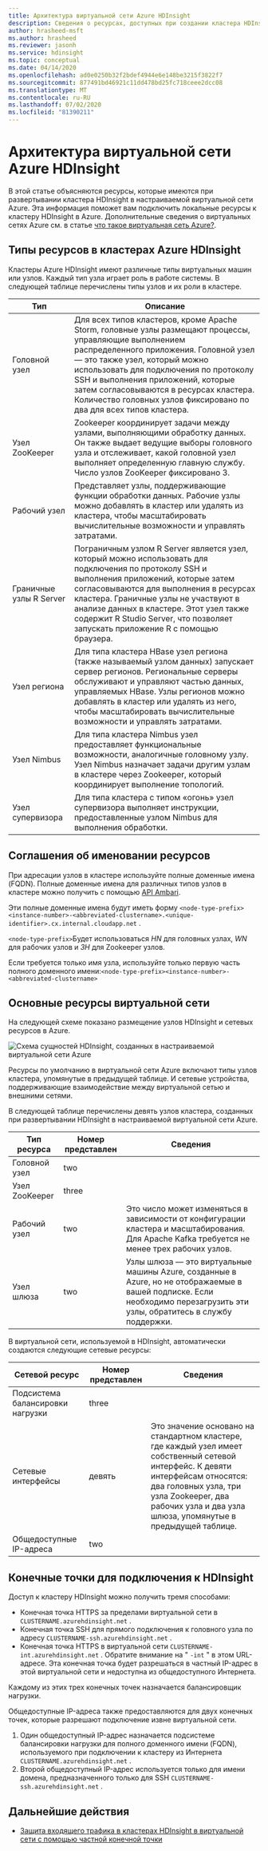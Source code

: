 ```yaml
---
title: Архитектура виртуальной сети Azure HDInsight
description: Сведения о ресурсах, доступных при создании кластера HDInsight в виртуальной сети Azure.
author: hrasheed-msft
ms.author: hrasheed
ms.reviewer: jasonh
ms.service: hdinsight
ms.topic: conceptual
ms.date: 04/14/2020
ms.openlocfilehash: ad0e0250b32f2bdef4944e6e148be3215f3822f7
ms.sourcegitcommit: 877491bd46921c11dd478bd25fc718ceee2dcc08
ms.translationtype: MT
ms.contentlocale: ru-RU
ms.lasthandoff: 07/02/2020
ms.locfileid: "81390211"
---
```

# <a name="azure-hdinsight-virtual-network-architecture"></a>Архитектура виртуальной сети Azure HDInsight

В этой статье объясняются ресурсы, которые имеются при развертывании кластера HDInsight в настраиваемой виртуальной сети Azure. Эта информация поможет вам подключить локальные ресурсы к кластеру HDInsight в Azure. Дополнительные сведения о виртуальных сетях Azure см. в статье [что такое виртуальная сеть Azure?](../virtual-network/virtual-networks-overview.md).

## <a name="resource-types-in-azure-hdinsight-clusters"></a>Типы ресурсов в кластерах Azure HDInsight

Кластеры Azure HDInsight имеют различные типы виртуальных машин или узлов. Каждый тип узла играет роль в работе системы. В следующей таблице перечислены типы узлов и их роли в кластере.

| Тип | Описание |
| --- | --- |
| Головной узел |  Для всех типов кластеров, кроме Apache Storm, головные узлы размещают процессы, управляющие выполнением распределенного приложения. Головной узел — это также узел, который можно использовать для подключения по протоколу SSH и выполнения приложений, которые затем согласовываются в ресурсах кластера. Количество головных узлов фиксировано по два для всех типов кластера. |
| Узел ZooKeeper | Zookeeper координирует задачи между узлами, выполняющими обработку данных. Он также выдает ведущие выборы головного узла и отслеживает, какой головной узел выполняет определенную главную службу. Число узлов ZooKeeper фиксировано 3. |
| Рабочий узел | Представляет узлы, поддерживающие функции обработки данных. Рабочие узлы можно добавлять в кластер или удалять из кластера, чтобы масштабировать вычислительные возможности и управлять затратами. |
| Граничные узлы R Server | Пограничным узлом R Server является узел, который можно использовать для подключения по протоколу SSH и выполнения приложений, которые затем согласовываются для выполнения в ресурсах кластера. Граничные узлы не участвуют в анализе данных в кластере. Этот узел также содержит R Studio Server, что позволяет запускать приложение R с помощью браузера. |
| Узел региона | Для типа кластера HBase узел региона (также называемый узлом данных) запускает сервер регионов. Региональные серверы обслуживают и управляют частью данных, управляемых HBase. Узлы регионов можно добавлять в кластер или удалять из него, чтобы масштабировать вычислительные возможности и управлять затратами.|
| Узел Nimbus | Для типа кластера Nimbus узел предоставляет функциональные возможности, аналогичные головному узлу. Узел Nimbus назначает задачи другим узлам в кластере через Zookeeper, который координирует выполнение топологий. |
| Узел супервизора | Для типа кластера с типом «огонь» узел супервизора выполняет инструкции, предоставленные узлом Nimbus для выполнения обработки. |

## <a name="resource-naming-conventions"></a>Соглашения об именовании ресурсов

При адресации узлов в кластере используйте полные доменные имена (FQDN). Полные доменные имена для различных типов узлов в кластере можно получить с помощью [API Ambari](hdinsight-hadoop-manage-ambari-rest-api.md).

Эти полные доменные имена будут иметь форму `<node-type-prefix><instance-number>-<abbreviated-clustername>.<unique-identifier>.cx.internal.cloudapp.net` .

`<node-type-prefix>`Будет использоваться *HN* для головных узлах, *WN* для рабочих узлов и *ЗН* для Zookeeper узлов.

Если требуется только имя узла, используйте только первую часть полного доменного имени:`<node-type-prefix><instance-number>-<abbreviated-clustername>`

## <a name="basic-virtual-network-resources"></a>Основные ресурсы виртуальной сети

На следующей схеме показано размещение узлов HDInsight и сетевых ресурсов в Azure.

![Схема сущностей HDInsight, созданных в настраиваемой виртуальной сети Azure](./media/hdinsight-virtual-network-architecture/hdinsight-vnet-diagram.png)

Ресурсы по умолчанию в виртуальной сети Azure включают типы узлов кластера, упомянутые в предыдущей таблице. И сетевые устройства, поддерживающие взаимодействие между виртуальной сетью и внешними сетями.

В следующей таблице перечислены девять узлов кластера, созданных при развертывании HDInsight в настраиваемой виртуальной сети Azure.

| Тип ресурса | Номер представлен | Сведения |
| --- | --- | --- |
|Головной узел | two |    |
|Узел ZooKeeper | three | |
|Рабочий узел | two | Это число может изменяться в зависимости от конфигурации кластера и масштабирования. Для Apache Kafka требуется не менее трех рабочих узлов.  |
|Узел шлюза | two | Узлы шлюза — это виртуальные машины Azure, созданные в Azure, но не отображаемые в вашей подписке. Если необходимо перезагрузить эти узлы, обратитесь в службу поддержки. |

В виртуальной сети, используемой в HDInsight, автоматически создаются следующие сетевые ресурсы:

| Сетевой ресурс | Номер представлен | Сведения |
| --- | --- | --- |
|Подсистема балансировки нагрузки | three | |
|Сетевые интерфейсы | девять | Это значение основано на стандартном кластере, где каждый узел имеет собственный сетевой интерфейс. К девяти интерфейсам относятся: два головных узла, три узла Zookeeper, два рабочих узла и два узла шлюза, упомянутые в предыдущей таблице. |
|Общедоступные IP-адреса | two |    |

## <a name="endpoints-for-connecting-to-hdinsight"></a>Конечные точки для подключения к HDInsight

Доступ к кластеру HDInsight можно получить тремя способами:

- Конечная точка HTTPS за пределами виртуальной сети в `CLUSTERNAME.azurehdinsight.net` .
- Конечная точка SSH для прямого подключения к головного узла по адресу `CLUSTERNAME-ssh.azurehdinsight.net` .
- Конечная точка HTTPS в виртуальной сети `CLUSTERNAME-int.azurehdinsight.net` . Обратите внимание на " `-int` " в этом URL-адресе. Эта конечная точка будет разрешаться в частный IP-адрес в этой виртуальной сети и недоступна из общедоступного Интернета.

Каждому из этих трех конечных точек назначается балансировщик нагрузки.

Общедоступные IP-адреса также предоставляются для двух конечных точек, которые разрешают подключение извне виртуальной сети.

1. Один общедоступный IP-адрес назначается подсистеме балансировки нагрузки для полного доменного имени (FQDN), используемого при подключении к кластеру из Интернета `CLUSTERNAME.azurehdinsight.net` .
1. Второй общедоступный IP-адрес используется только для имени домена, предназначенного только для SSH `CLUSTERNAME-ssh.azurehdinsight.net` .

## <a name="next-steps"></a>Дальнейшие действия

- [Защита входящего трафика в кластерах HDInsight в виртуальной сети с помощью частной конечной точки](https://azure.microsoft.com/blog/secure-incoming-traffic-to-hdinsight-clusters-in-a-vnet-with-private-endpoint/)
